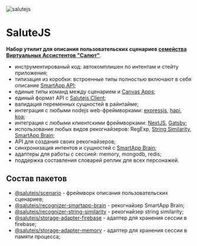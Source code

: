 ![salutejs](https://user-images.githubusercontent.com/982072/112627725-0606e400-8e43-11eb-86ef-a9e2fdcfc465.png)

# SaluteJS

__Набор утилит для описания пользовательских сценариев [семейства Виртуальных Ассистентов "Салют"](https://bit.ly/3vNuhXY)__.

- инструментированый код: автокомплишен по интентам и стейту приложения;
- типизация из коробки: встроенные типы полностью включают в себя описание [SmartApp API](https://developer.sberdevices.ru/docs/ru/developer_tools/amp/smartappapi_description_and_guide);
- единые типы команд между сценарием и [Canvas Apps](https://developer.sberdevices.ru/docs/ru/methodology/research/canvasapp);
- единый формат API с [Salutejs Client](https://github.com/salute-developers/salutejs-client);
- валидация переменных сущностей в райнтайме;
- интеграция с любыми nodejs web-фреймворками: [expressjs](https://github.com/expressjs), [hapi](https://github.com/hapijs/hapi), [koa](https://github.com/koajs/koa);
- интеграция с любыми клиентскими фреймворками: [NextJS](https://github.com/vercel/next.js), [Gatsby](https://github.com/gatsbyjs);
- использование любых видов рекогнайзеров: RegExp, [String Similarity](https://en.wikipedia.org/wiki/S%C3%B8rensen%E2%80%93Dice_coefficient), [SmartApp Brain](https://developer.sberdevices.ru/docs/ru/developer_tools/ide/platform_ux/nlu_core_caila/nlu_core_caila);
- API для создания своих рекогнайзеров;
- синхронизация интентов и сущностей с [SmartApp Brain](https://developer.sberdevices.ru/docs/ru/developer_tools/ide/platform_ux/nlu_core_caila/nlu_core_caila);
- адаптеры для работы с сессией: memory, mongodb, redis;
- поддержка составления словарей реплик для всех персонажей.

## Состав пакетов

- [@salutejs/scenario](https://github.com/salute-developers/salutejs/tree/master/packages/scenario) - фреймворк описания пользовательских сценариев;
- [@salutejs/recognizer-smartapp-brain](https://github.com/salute-developers/salutejs/tree/master/packages/recognizer-smartapp-brain) - рекогнайзер SmartApp Brain;
- [@salutejs/recognizer-string-similarity](https://github.com/salute-developers/salutejs/tree/master/packages/recognizer-string-similarity) - рекогнайзер string similarity;
- [@salutejs/storage-adapter-firebase](https://github.com/salute-developers/salutejs/tree/master/packages/storage-adapter-firebase) - адаптер для хранения сессии в firebase;
- [@salutejs/storage-adapter-memory](https://github.com/salute-developers/salutejs/tree/master/packages/storage-adapter-memory) - адаптер для хранения сессии в памяти процесса;
